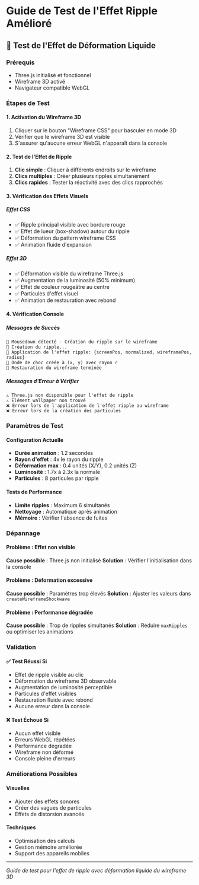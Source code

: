 # Guide de Test de l'Effet Ripple Amélioré

## 🧪 Test de l'Effet de Déformation Liquide

### Prérequis
- Three.js initialisé et fonctionnel
- Wireframe 3D activé
- Navigateur compatible WebGL

### Étapes de Test

#### 1. Activation du Wireframe 3D
1. Cliquer sur le bouton "Wireframe CSS" pour basculer en mode 3D
2. Vérifier que le wireframe 3D est visible
3. S'assurer qu'aucune erreur WebGL n'apparaît dans la console

#### 2. Test de l'Effet de Ripple
1. **Clic simple** : Cliquer à différents endroits sur le wireframe
2. **Clics multiples** : Créer plusieurs ripples simultanément
3. **Clics rapides** : Tester la réactivité avec des clics rapprochés

#### 3. Vérification des Effets Visuels

##### Effet CSS
- ✅ Ripple principal visible avec bordure rouge
- ✅ Effet de lueur (box-shadow) autour du ripple
- ✅ Déformation du pattern wireframe CSS
- ✅ Animation fluide d'expansion

##### Effet 3D
- ✅ Déformation visible du wireframe Three.js
- ✅ Augmentation de la luminosité (50% minimum)
- ✅ Effet de couleur rougeâtre au centre
- ✅ Particules d'effet visuel
- ✅ Animation de restauration avec rebond

#### 4. Vérification Console

##### Messages de Succès
```
🎯 Mousedown détecté - Création du ripple sur le wireframe
🎨 Création du ripple...
🌊 Application de l'effet ripple: {screenPos, normalized, wireframePos, radius}
🌊 Onde de choc créée à (x, y) avec rayon r
🌊 Restauration du wireframe terminée
```

##### Messages d'Erreur à Vérifier
```
⚠️ Three.js non disponible pour l'effet de ripple
⚠️ Élément wallpaper non trouvé
❌ Erreur lors de l'application de l'effet ripple au wireframe
❌ Erreur lors de la création des particules
```

### Paramètres de Test

#### Configuration Actuelle
- **Durée animation** : 1.2 secondes
- **Rayon d'effet** : 4x le rayon du ripple
- **Déformation max** : 0.4 unités (X/Y), 0.2 unités (Z)
- **Luminosité** : 1.7x à 2.3x la normale
- **Particules** : 8 particules par ripple

#### Tests de Performance
- **Limite ripples** : Maximum 6 simultanés
- **Nettoyage** : Automatique après animation
- **Mémoire** : Vérifier l'absence de fuites

### Dépannage

#### Problème : Effet non visible
**Cause possible** : Three.js non initialisé
**Solution** : Vérifier l'initialisation dans la console

#### Problème : Déformation excessive
**Cause possible** : Paramètres trop élevés
**Solution** : Ajuster les valeurs dans `createWireframeShockwave`

#### Problème : Performance dégradée
**Cause possible** : Trop de ripples simultanés
**Solution** : Réduire `maxRipples` ou optimiser les animations

### Validation

#### ✅ Test Réussi Si
- Effet de ripple visible au clic
- Déformation du wireframe 3D observable
- Augmentation de luminosité perceptible
- Particules d'effet visibles
- Restauration fluide avec rebond
- Aucune erreur dans la console

#### ❌ Test Échoué Si
- Aucun effet visible
- Erreurs WebGL répétées
- Performance dégradée
- Wireframe non déformé
- Console pleine d'erreurs

### Améliorations Possibles

#### Visuelles
- Ajouter des effets sonores
- Créer des vagues de particules
- Effets de distorsion avancés

#### Techniques
- Optimisation des calculs
- Gestion mémoire améliorée
- Support des appareils mobiles

---

*Guide de test pour l'effet de ripple avec déformation liquide du wireframe 3D*
